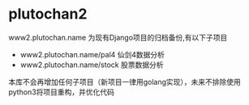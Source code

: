# plutochan2
www2.plutochan.name 为现有Django项目的归档备份,有以下子项目

* www2.plutochan.name/pal4 仙剑4数据分析
* www2.plutochan.name/stock 股票数据分析

本库不会再增加任何子项目（新项目一律用golang实现），未来不排除使用python3将项目重构，并优化代码
